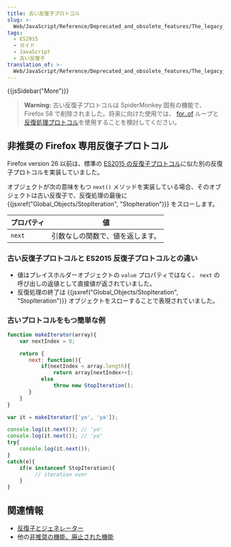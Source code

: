 ```yaml
---
title: 古い反復子プロトコル
slug: >-
  Web/JavaScript/Reference/Deprecated_and_obsolete_features/The_legacy_Iterator_protocol
tags:
  - ES2015
  - ガイド
  - JavaScript
  - 古い反復子
translation_of: >-
  Web/JavaScript/Reference/Deprecated_and_obsolete_features/The_legacy_Iterator_protocol
---
```

{{jsSidebar("More")}}

> **Warning:** 古い反復子プロトコルは SpiderMonkey 固有の機能で、 Firefox 58 で削除されました。将来に向けた使用では、 [for..of](/ja/docs/Web/JavaScript/Reference/Statements/for...of) ループと[反復処理プロトコル](/ja/docs/Web/JavaScript/Reference/Iteration_protocols)を使用することを検討してください。

## 非推奨の Firefox 専用反復子プロトコル

Firefox version 26 以前は、標準の [ES2015 の反復子プロトコル](/ja/docs/Web/JavaScript/Reference/Iteration_protocols)に似た別の反復子プロトコルを実装していました。

オブジェクトが次の意味をもつ `next()` メソッドを実装している場合、そのオブジェクトは古い反復子で、反復処理の最後に {{jsxref("Global_Objects/StopIteration", "StopIteration")}} をスローします。

| プロパティ |値                                            |
| -------- | ------------------------------------------------ |
| `next`   | 引数なしの関数で、値を返します。 |

### 古い反復子プロトコルと ES2015 反復子プロトコルとの違い

- 値はプレイスホルダーオブジェクトの `value` プロパティではなく、 `next` の呼び出しの返値として直接値が返されていました。
- 反復処理の終了は {{jsxref("Global_Objects/StopIteration", "StopIteration")}} オブジェクトをスローすることで表現されていました。

### 古いプロトコルをもつ簡単な例

```js
function makeIterator(array){
    var nextIndex = 0;

    return {
       next: function(){
           if(nextIndex < array.length){
               return array[nextIndex++];
           else
               throw new StopIteration();
       }
    }
}

var it = makeIterator(['yo', 'ya']);

console.log(it.next()); // 'yo'
console.log(it.next()); // 'ya'
try{
    console.log(it.next());
}
catch(e){
    if(e instanceof StopIteration){
         // iteration over
    }
}
```

## 関連情報

- [反復子とジェネレーター](/ja/docs/Web/JavaScript/Guide/Iterators_and_Generators)
- 他の[非推奨の機能、廃止された機能](/ja/docs/Web/JavaScript/Reference/Deprecated_and_obsolete_features)
